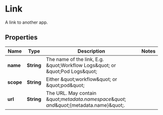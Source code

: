 

# Link

A link to another app.
## Properties

Name | Type | Description | Notes
------------ | ------------- | ------------- | -------------
**name** | **String** | The name of the link, E.g. \&quot;Workflow Logs\&quot; or \&quot;Pod Logs\&quot; | 
**scope** | **String** | Either \&quot;workflow\&quot; or \&quot;pod\&quot; | 
**url** | **String** | The URL. May contain \&quot;${metadata.namespace}\&quot; and \&quot;${metadata.name}\&quot;. | 



